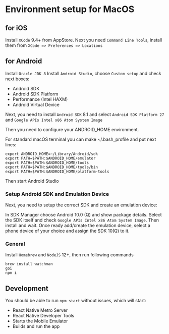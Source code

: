 
# Environment setup for MacOS

## for iOS

Install `XCode` 9.4+ from AppStore.
Next you need `Command Line Tools`, install them from `XCode => Preferences => Locations`

## for Android

Install `Oracle JDK 8`
Install `Android Studio`, choose `Custom setup` and check next boxes:
* Android SDK
* Android SDK Platform
* Performance (Intel HAXM)
* Android Virtual Device

Next, you need to install `Android SDK` 8.1 and select `Android SDK Platform 27` and `Google APIs Intel x86 Atom System Image`

Then you need to configure your ANDROID_HOME environment.

For standard macOS terminal you can make ~/.bash_profile and put next lines:
```
export ANDROID_HOME=~/Library/Android/sdk
export PATH=$PATH:$ANDROID_HOME/emulator
export PATH=$PATH:$ANDROID_HOME/tools
export PATH=$PATH:$ANDROID_HOME/tools/bin
export PATH=$PATH:$ANDROID_HOME/platform-tools
``` 

Then start Android Studio

### Setup Android SDK and Emulation Device

Next, you need to setup the correct SDK and create an emulation device:

In SDK Manager choose Android 10.0 (Q) and show package details. Select the SDK itself and check `Google APIs Intel x86 Atom System Image`. Then install and wait.
Once ready add/create the emulation device, select a  phone device of your choice and assign the SDK 10(Q) to it.

### General

Install `Homebrew` and `NodeJS` 12+, then run following commands
```
brew install watchman
goi
npm i
```

## Development

You should be able to run `npm start` without issues, which will start:

- React Native Metro Server
- React Native Developer Tools
- Starts the Mobile Emulator
- Builds and run the app 

 